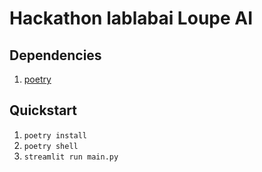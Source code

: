# Hackathon lablabai Loupe AI


## Dependencies 

1. [poetry](https://python-poetry.org/)

## Quickstart 

1. `poetry install` 
2. `poetry shell` 
3. `streamlit run main.py`
